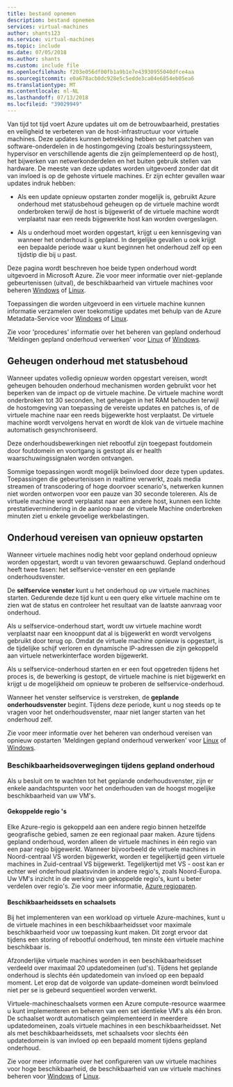 ```yaml
---
title: bestand opnemen
description: bestand opnemen
services: virtual-machines
author: shants123
ms.service: virtual-machines
ms.topic: include
ms.date: 07/05/2018
ms.author: shants
ms.custom: include file
ms.openlocfilehash: f203e056df00fb1a9b1e7e43930955040dfce4aa
ms.sourcegitcommit: e0a678acb0dc928e5c5edde3ca04e6854eb05ea6
ms.translationtype: MT
ms.contentlocale: nl-NL
ms.lasthandoff: 07/13/2018
ms.locfileid: "39029949"
---
```

Van tijd tot tijd voert Azure updates uit om de betrouwbaarheid, prestaties en veiligheid te verbeteren van de host-infrastructuur voor virtuele machines. Deze updates kunnen betrekking hebben op het patchen van software-onderdelen in de hostingomgeving (zoals besturingssysteem, hypervisor en verschillende agents die zijn geïmplementeerd op de host), het bijwerken van netwerkonderdelen en het buiten gebruik stellen van hardware. De meeste van deze updates worden uitgevoerd zonder dat dit van invloed is op de gehoste virtuele machines. Er zijn echter gevallen waar updates indruk hebben:

- Als een update opnieuw opstarten zonder mogelijk is, gebruikt Azure onderhoud met statusbehoud geheugen op de virtuele machine wordt onderbroken terwijl de host is bijgewerkt of de virtuele machine wordt verplaatst naar een reeds bijgewerkte host kan worden overgeslagen.

- Als u onderhoud moet worden opgestart, krijgt u een kennisgeving van wanneer het onderhoud is gepland. In dergelijke gevallen u ook krijgt een bepaalde periode waar u kunt beginnen het onderhoud zelf op een tijdstip die bij u past.

Deze pagina wordt beschreven hoe beide typen onderhoud wordt uitgevoerd in Microsoft Azure. Zie voor meer informatie over niet-geplande gebeurtenissen (uitval), de beschikbaarheid van virtuele machines voor beheren [Windows](../articles/virtual-machines/windows/manage-availability.md) of [Linux](../articles/virtual-machines/linux/manage-availability.md).

Toepassingen die worden uitgevoerd in een virtuele machine kunnen informatie verzamelen over toekomstige updates met behulp van de Azure Metadata-Service voor [Windows](../articles/virtual-machines/windows/instance-metadata-service.md) of [Linux](../articles/virtual-machines/linux/instance-metadata-service.md).

Zie voor 'procedures' informatie over het beheren van gepland onderhoud 'Meldingen gepland onderhoud verwerken' voor [Linux](../articles/virtual-machines/linux/maintenance-notifications.md) of [Windows](../articles/virtual-machines/windows/maintenance-notifications.md).

## <a name="memory-preserving-maintenance"></a>Geheugen onderhoud met statusbehoud

Wanneer updates volledig opnieuw worden opgestart vereisen, wordt geheugen behouden onderhoud mechanismen worden gebruikt voor het beperken van de impact op de virtuele machine. De virtuele machine wordt onderbroken tot 30 seconden, het geheugen in het RAM behouden terwijl de hostomgeving van toepassing de vereiste updates en patches is, of de virtuele machine naar een reeds bijgewerkte host verplaatst. De virtuele machine wordt vervolgens hervat en wordt de klok van de virtuele machine automatisch gesynchroniseerd. 

Deze onderhoudsbewerkingen niet rebootful zijn toegepast foutdomein door foutdomein en voortgang is gestopt als er health waarschuwingssignalen worden ontvangen.

Sommige toepassingen wordt mogelijk beïnvloed door deze typen updates. Toepassingen die gebeurtenissen in realtime verwerkt, zoals media streamen of transcodering of hoge doorvoer scenario's, netwerken kunnen niet worden ontworpen voor een pauze van 30 seconde tolereren. <!-- sooooo, what should they do? --> Als de virtuele machine wordt verplaatst naar een andere host, kunnen een lichte prestatievermindering in de aanloop naar de virtuele Machine onderbreken minuten ziet u enkele gevoelige werkbelastingen. 


## <a name="maintenance-requiring-a-reboot"></a>Onderhoud vereisen van opnieuw opstarten

Wanneer virtuele machines nodig hebt voor gepland onderhoud opnieuw worden opgestart, wordt u van tevoren gewaarschuwd. Gepland onderhoud heeft twee fasen: het selfservice-venster en een geplande onderhoudsvenster.

De **selfservice venster** kunt u het onderhoud op uw virtuele machines starten. Gedurende deze tijd kunt u een query elke virtuele machine om te zien wat de status en controleer het resultaat van de laatste aanvraag voor onderhoud.

Als u selfservice-onderhoud start, wordt uw virtuele machine wordt verplaatst naar een knooppunt dat al is bijgewerkt en wordt vervolgens gebruikt door terug op. Omdat de virtuele machine opnieuw is opgestart, is de tijdelijke schijf verloren en dynamische IP-adressen die zijn gekoppeld aan virtuele netwerkinterface worden bijgewerkt.

Als u selfservice-onderhoud starten en er een fout opgetreden tijdens het proces is, de bewerking is gestopt, de virtuele machine is niet bijgewerkt en krijgt u de mogelijkheid om opnieuw te proberen de selfservice-onderhoud. 

Wanneer het venster selfservice is verstreken, de **geplande onderhoudsvenster** begint. Tijdens deze periode, kunt u nog steeds op te vragen voor het onderhoudsvenster, maar niet langer starten van het onderhoud zelf.

Zie voor meer informatie over het beheren van onderhoud vereisen van opnieuw opstarten 'Meldingen gepland onderhoud verwerken' voor [Linux](../articles/virtual-machines/linux/maintenance-notifications.md) of [Windows](../articles/virtual-machines/windows/maintenance-notifications.md). 

### <a name="availability-considerations-during-scheduled-maintenance"></a>Beschikbaarheidsoverwegingen tijdens gepland onderhoud 

Als u besluit om te wachten tot het geplande onderhoudsvenster, zijn er enkele aandachtspunten voor het onderhouden van de hoogst mogelijke beschikbaarheid van uw VM's. 

#### <a name="paired-regions"></a>Gekoppelde regio 's

Elke Azure-regio is gekoppeld aan een andere regio binnen hetzelfde geografische gebied, samen ze een regionaal paar maken. Azure tijdens gepland onderhoud, worden alleen de virtuele machines in één regio van een paar regio bijgewerkt. Wanneer bijvoorbeeld de virtuele machines in Noord-centraal VS worden bijgewerkt, worden er tegelijkertijd geen virtuele machines in Zuid-centraal VS bijgewerkt. Tegelijkertijd met VS - oost kan er echter wel onderhoud plaatsvinden in andere regio's, zoals Noord-Europa. Uw VM's inzicht in de werking van gekoppelde regio's, kunt u beter verdelen over regio's. Zie voor meer informatie, [Azure regioparen](https://docs.microsoft.com/azure/best-practices-availability-paired-regions).

#### <a name="availability-sets-and-scale-sets"></a>Beschikbaarheidssets en schaalsets

Bij het implementeren van een workload op virtuele Azure-machines, kunt u de virtuele machines in een beschikbaarheidsset voor maximale beschikbaarheid voor uw toepassing kunt maken. Dit zorgt ervoor dat tijdens een storing of rebootful onderhoud, ten minste één virtuele machine beschikbaar is.

Afzonderlijke virtuele machines worden in een beschikbaarheidsset verdeeld over maximaal 20 updatedomeinen (ud's). Tijdens het geplande onderhoud is slechts één updatedomein van invloed op een bepaald moment. Let erop dat de volgorde van update-domeinen wordt beïnvloed niet per se is gebeurd sequentieel worden verwerkt. 

Virtuele-machineschaalsets vormen een Azure compute-resource waarmee u kunt implementeren en beheren van een set identieke VM's als één bron. De schaalset wordt automatisch geïmplementeerd in meerdere updatedomeinen, zoals virtuele machines in een beschikbaarheidsset. Net als met beschikbaarheidssets, met schaalsets voor slechts één updatedomein is van invloed op een bepaald moment tijdens gepland onderhoud.

Zie voor meer informatie over het configureren van uw virtuele machines voor hoge beschikbaarheid, de beschikbaarheid van uw virtuele machines beheren voor [Windows](../articles/virtual-machines/windows/manage-availability.md) of [Linux](../articles/virtual-machines/linux/manage-availability.md).
